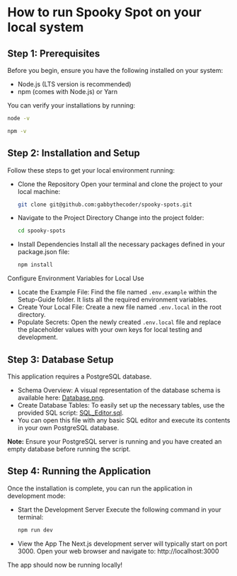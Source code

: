 # How to run Spooky Spot on your local system

## Step 1: Prerequisites

Before you begin, ensure you have the following installed on your system:

- Node.js (LTS version is recommended)
- npm (comes with Node.js) or Yarn

You can verify your installations by running:

```bash
node -v

npm -v
```

## Step 2: Installation and Setup

Follow these steps to get your local environment running:

- Clone the Repository
  Open your terminal and clone the project to your local machine:
  ```bash
  git clone git@github.com:gabbythecoder/spooky-spots.git
  ```
- Navigate to the Project Directory
  Change into the project folder:
  ```bash
  cd spooky-spots
  ```
- Install Dependencies
  Install all the necessary packages defined in your package.json file:

  ```bash
  npm install
  ```

Configure Environment Variables for Local Use

- Locate the Example File: Find the file named `.env.example` within the Setup-Guide folder. It lists all the required environment variables.
- Create Your Local File: Create a new file named `.env.local` in the root directory.
- Populate Secrets: Open the newly created `.env.local` file and replace the placeholder values with your own keys for local testing and development.

## Step 3: Database Setup

This application requires a PostgreSQL database.

- Schema Overview: A visual representation of the database schema is available here: [Database.png](/personal-docs/Setup-Guide/DataBase.png).
- Create Database Tables: To easily set up the necessary tables, use the provided SQL script: [SQL_Editor.sql](/personal-docs/Setup-Guide/SQL_Editor.sql).
- You can open this file with any basic SQL editor and execute its contents in your own PostgreSQL database.

**Note:** Ensure your PostgreSQL server is running and you have created an empty database before running the script.

## Step 4: Running the Application

Once the installation is complete, you can run the application in development mode:

- Start the Development Server
  Execute the following command in your terminal:
  ```bash
  npm run dev
  ```
- View the App
  The Next.js development server will typically start on port 3000. Open your web browser and navigate to: http://localhost:3000

The app should now be running locally!
